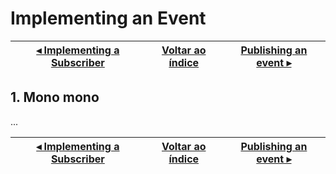 # Implementing an Event

[◂ Implementing a Subscriber](04-implementing-a-subscriber.md) | [Voltar ao índice](index.md) | [Publishing an event ▸](06-publishing-an-event.md)
-- | -- | --

## 1. Mono mono

...

[◂ Implementing a Subscriber](04-implementing-a-subscriber.md) | [Voltar ao índice](index.md) | [Publishing an event ▸](06-publishing-an-event.md)
-- | -- | --
